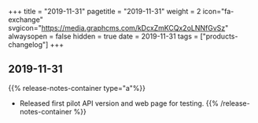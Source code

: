 +++
title = "2019-11-31"
pagetitle = "2019-11-31"
weight = 2
icon="fa-exchange"
svgicon="https://media.graphcms.com/kDcxZmKCQx2oLNNfGvSz"
alwaysopen = false
hidden = true
date = 2019-11-31
tags = ["products-changelog"]
+++

## 2019-11-31

{{% release-notes-container type="a"%}}
* Released first pilot API version and web page for testing.
{{% /release-notes-container %}}

